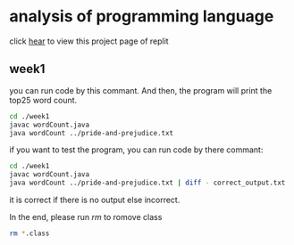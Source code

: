 # analysis of programming language
click [hear](https://replit.com/@zzwwcc12301/analysis-of-programming-language) to view this project page of replit
## week1
you can run code by this commant. And then, the program will print the top25 word count.
```bash
cd ./week1
javac wordCount.java
java wordCount ../pride-and-prejudice.txt
```

if you want to test the program, you can run code by there commant:
```bash
cd ./week1
javac wordCount.java
java wordCount ../pride-and-prejudice.txt | diff - correct_output.txt
```
it is correct if there is no output else incorrect.

In the end, please run *rm* to romove class
```bash
rm *.class
```